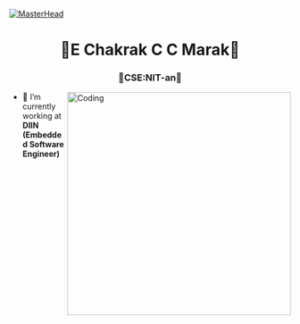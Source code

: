 [![MasterHead](./209037.gif)](https://github.com/Ch4kr4k/)
<h1 align="center">🐧E Chakrak C C Marak🐧</h1>
<h3 align="center">🐧CSE:NIT-an🐧</h3>
<img align="right" alt="Coding" width="400" src="./icegif-2013.gif">

- 🐧 I’m currently working at **DIIN (Embedded Software Engineer)**

<!--
<h3 align="left">Connect with me:</h3>
<p align="left">
<a href="https://twitter.com/Chuck68853238" target="blank"><img align="center" src="https://raw.githubusercontent.com/rahuldkjain/github-profile-readme-generator/master/src/images/icons/Social/twitter.svg" alt="rishavchanda" height="30" width="40" /></a>
<a href="https://www.linkedin.com/in/e-chakrak-cc-marak-108806207/" target="blank"><img align="center" src="https://raw.githubusercontent.com/rahuldkjain/github-profile-readme-generator/master/src/images/icons/Social/linked-in-alt.svg" alt="rishav-chanda-b89a791b3" height="30" width="40" /></a>
<a href="https://instagram.com/e_chakrak" target="blank"><img align="center" src="https://raw.githubusercontent.com/rahuldkjain/github-profile-readme-generator/master/src/images/icons/Social/instagram.svg" alt="rishav_chanda" height="30" width="40" /></a>
<a href="https://www.youtube.com/channel/UCx__nLy-pTphG3r1PfB8imw" target="blank"><img align="center" src="https://raw.githubusercontent.com/rahuldkjain/github-profile-readme-generator/master/src/images/icons/Social/youtube.svg" alt="rishav chanda" height="30" width="40" /></a>
</p>

<h3 align="left">Languages and Tools:</h3>
<p align="left"><a href="https://www.linux.org/" target="_blank" rel="noreferrer"> <img src="https://raw.githubusercontent.com/devicons/devicon/master/icons/linux/linux-original.svg" alt="linux" width="40" height="40"/></a><a href="https://www.kali.org/"><img src="./pngwing.com.png" alt="kali" width="40" height="40"/></a></a> <a href="https://www.parrotsec.org/"><img src="https://community.parrotsec.org/uploads/default/original/2X/b/bc594f96ebf7e51d0ef80e2b0c4e588b66347b5f.png" alt="parrot" width="40" height="40"/></a>
</p>

<p><img align="left" src="https://github-readme-stats.vercel.app/api/top-langs?username=Ch4kr4k&show_icons=true&locale=en&layout=compact&theme=tokyonight" alt="Ch4kr4k" /></p>

<p>&nbsp;<img align="center" src="https://github-readme-stats.vercel.app/api?username=Ch4kr4k&show_icons=true&locale=en&theme=tokyonight" alt="Ch4kr4k" /></p>

<p><img align="center" src="https://github-readme-streak-stats.herokuapp.com/?user=Ch4kr4k&&theme=tokyonight" alt="o_0" /></p>
-->
